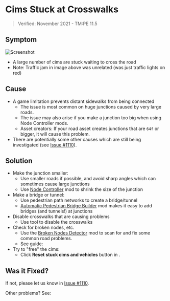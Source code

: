 # Cims Stuck at Crosswalks
> Verified: November 2021 - TM:PE 11.5

## Symptom

![Screenshot](picCimsStuckCrosswalk.png)

* A large number of cims are stuck waiting to cross the road
* Note: Traffic jam in image above was unrelated (was just traffic lights on red)

## Cause

* A game limitation prevents distant sidewalks from being connected
    * The issue is most common on huge junctions caused by very large roads.
    * The issue may also arise if you make a junction too big when using Node Controller mods.
    * Asset creators: If your road asset creates junctions that are `64f` or bigger, it will cause this problem.
* There are potentially some other causes which are still being investigated (see [Issue #1110](https://github.com/CitiesSkylinesMods/TMPE/issues/1110)).

## Solution

* Make the junction smaller:
    * Use smaller roads if possible, and avoid sharp angles which can sometimes cause large junctions
    * Use [Node Controller](https://steamcommunity.com/sharedfiles/filedetails/?id=2472062376) mod to shrink the size of the junction
* Make a bridge or tunnel:
    * Use pedestrian path networks to create a bridge/tunnel
    * [Automatic Pedestrian Bridge Builder](https://steamcommunity.com/sharedfiles/filedetails/?id=2030755273) mod makes it easy to add bridges (and tunnels!) at junctions
* Disable crosswalks that are causing problems
    * Use [](Junction-Restrictions.md) tool to disable the crosswalks
* Check for broken nodes, etc.
    * Use the [Broken Nodes Detector](https://steamcommunity.com/sharedfiles/filedetails/?id=1777173984&searchtext=broken+nodes+detector) mod to scan for and fix some common road problems.
    * See guide: [](How-to-remove-ghost-nodes-and-broken-nodes.md)
* Try to "free" the cims:
    * Click **Reset stuck cims and vehicles** button in [](Settings.md) [](Maintenance.md).

## Was it Fixed?

If not, please let us know in [Issue #1110](https://github.com/CitiesSkylinesMods/TMPE/issues/1110).

Other problems? See: [](Troubleshooting.md)